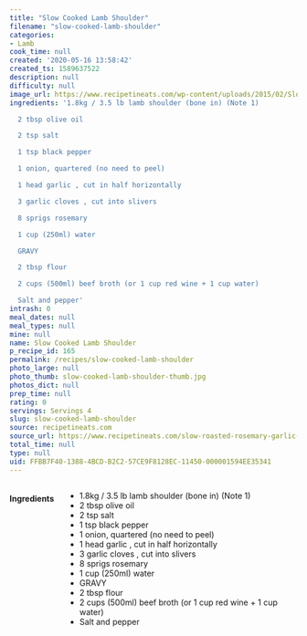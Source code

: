 ```yaml
---
title: "Slow Cooked Lamb Shoulder"
filename: "slow-cooked-lamb-shoulder"
categories:
- Lamb
cook_time: null
created: '2020-05-16 13:58:42'
created_ts: 1589637522
description: null
difficulty: null
image_url: https://www.recipetineats.com/wp-content/uploads/2015/02/Slow-Cooked-lamb-Shoulder_1.jpg?resize=650,910
ingredients: '1.8kg / 3.5 lb lamb shoulder (bone in) (Note 1)

  2 tbsp olive oil

  2 tsp salt

  1 tsp black pepper

  1 onion, quartered (no need to peel)

  1 head garlic , cut in half horizontally

  3 garlic cloves , cut into slivers

  8 sprigs rosemary

  1 cup (250ml) water

  GRAVY

  2 tbsp flour

  2 cups (500ml) beef broth (or 1 cup red wine + 1 cup water)

  Salt and pepper'
intrash: 0
meal_dates: null
meal_types: null
mine: null
name: Slow Cooked Lamb Shoulder
p_recipe_id: 165
permalink: /recipes/slow-cooked-lamb-shoulder
photo_large: null
photo_thumb: slow-cooked-lamb-shoulder-thumb.jpg
photos_dict: null
prep_time: null
rating: 0
servings: Servings 4
slug: slow-cooked-lamb-shoulder
source: recipetineats.com
source_url: https://www.recipetineats.com/slow-roasted-rosemary-garlic-lamb-shoulder/
total_time: null
type: null
uid: FFBB7F40-1388-4BCD-B2C2-57CE9F8128EC-11450-000001594EE35341
---
```

<div class="large-8 medium-7 columns" id="writeup">	</div><!-- #writeup -->
</div><!-- #row-one -->
<div class="row" id="row-two">	<div class="medium-4 small-5 columns" id="ingredients"><h4>Ingredients</h4><div class="box box-ingredients content"><ul>
<li>1.8kg / 3.5 lb lamb shoulder (bone in) (Note 1)</li>
<li>2 tbsp olive oil</li>
<li>2 tsp salt</li>
<li>1 tsp black pepper</li>
<li>1 onion, quartered (no need to peel)</li>
<li>1 head garlic , cut in half horizontally</li>
<li>3 garlic cloves , cut into slivers</li>
<li>8 sprigs rosemary</li>
<li>1 cup (250ml) water</li>
<li>GRAVY</li>
<li>2 tbsp flour</li>
<li>2 cups (500ml) beef broth (or 1 cup red wine + 1 cup water)</li>
<li>Salt and pepper</li>
</ul>
</div>	</div>	<div class="medium-6 small-7 columns" id="directions">	</div>